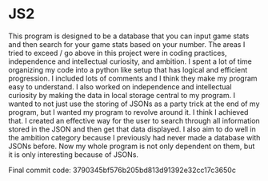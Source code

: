 # JS2

This program is designed to be a database that you can input game stats and then search for your game stats based on your number. The areas I tried to exceed / go above in this project were in coding practices, independence and intellectual curiosity, and ambition. I spent a lot of time organizing my code into a python like setup that has logical and efficient progression. I included lots of comments and I think they make my program easy to understand. I also worked on independence and intellectual curiosity by making the data in local storage central to my program. I wanted to not just use the storing of JSONs as a party trick at the end of my program, but I wanted my program to revolve around it. I think I achieved that. I created an effective way for the user to search through all information stored in the JSON and then get that data displayed. I also aim to do well in the ambition category because I previously had never made a database with JSONs before. Now my whole program is not only dependent on them, but it is only interesting because of JSONs.

Final commit code: 3790345bf576b205bd813d91392e32cc17c3650c
